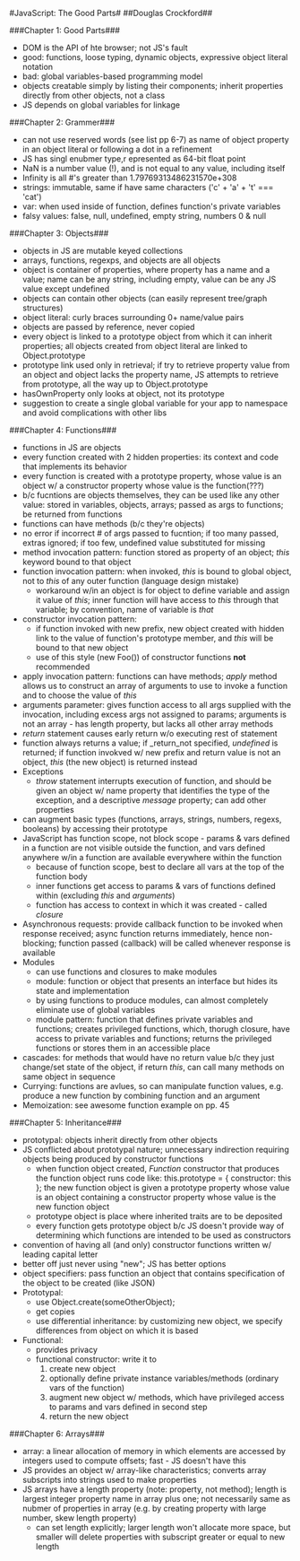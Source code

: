 #JavaScript: The Good Parts#
##Douglas Crockford##

###Chapter 1: Good Parts###
* DOM is the API of hte browser; not JS's fault
* good: functions, loose typing, dynamic objects, expressive object
literal notation
* bad: global variables-based programming model
* objects creatable simply by listing their components; inherit
properties directly from other objects, not a class
* JS depends on global variables for linkage

###Chapter 2: Grammer###
* can not use reserved words (see list pp 6-7) as name of object
property in an object literal or following a dot in a refinement
* JS has singl enubmer type,r epresented as 64-bit float point
* NaN is a number value (!), and is not equal to any value, including
itself
* Infinity is all #'s greater than 1.79769313486231570e+308
* strings: immutable, same if have same characters ('c' + 'a' + 't' ===
'cat')
* var: when used inside of function, defines function's private
variables
* falsy values: false, null, undefined, empty string, numbers 0 & null

###Chapter 3: Objects###
* objects in JS are mutable keyed collections
* arrays, functions, regexps, and objects are all objects
* object is container of properties, where property has a name and a
value; name can be any string, including empty, value can be any JS
value except undefined
* objects can contain other objects (can easily represent tree/graph
structures)
* object literal: curly braces surrounding 0+ name/value pairs
* objects are passed by reference, never copied
* every object is linked to a prototype object from which it can inherit
properties; all objects created from object literal are linked to
Object.prototype
* prototype link used only in retrieval; if try to retrieve property
value from an object and object lacks the property name, JS attempts to
retrieve from prototype, all the way up to Object.prototype
* hasOwnProperty only looks at object, not its prototype
* suggestion to create a single global variable for your app to
namespace and avoid complications with other libs

###Chapter 4: Functions###
* functions in JS are objects
* every function created with 2 hidden properties: its context and code
that implements its behavior
* every function is created with a prototype property, whose value is an
object w/ a constructor property whose value is the function(???)
* b/c fucntions are objects themselves, they can be used like any other
value: stored in variables, objects, arrays; passed as args to
functions; be returned from functions
* functions can have methods (b/c they're objects)
* no error if incorrect # of args passed to fucntion; if too many
passed, extras ignored; if too few, undefined value substituted for
missing
* method invocation pattern: function stored as property of an object;
_this_ keyword bound to that object
* function invocation pattern: when invoked, _this_ is bound to global
object, not to _this_ of any outer function (language design mistake)
  * workaround w/in an object is for object to define variable and
assign it value of _this_; inner function will have access to _this_
through that variable; by convention, name of variable is _that_
* constructor invocation pattern:
  * if function invoked with new prefix, new object created with hidden
link to the value of function's prototype member, and _this_ will be
bound to that new object
  * use of this style (new Foo()) of constructor functions __not__
recommended
* apply invocation pattern: functions can have methods; _apply_ method
allows us to construct an array of arguments to use to invoke a function
and to choose the value of _this_
* arguments parameter: gives function access to all args supplied with
the invocation, including excess args not assigned to params; arguments
is not an array - has length property, but lacks all other array methods
* _return_ statement causes early return w/o executing rest of statement
* function always returns a value; if _return_not specified, _undefined_
is returned; if function invokved w/ new prefix and return value is not
an object, _this_ (the new object) is returned instead
* Exceptions
  * _throw_ statement interrupts execution of function, and should be
given an object w/ name property that identifies the type of the
exception, and a descriptive _message_ property; can add other
properties
* can augment basic types (functions, arrays, strings, numbers, regexs,
booleans) by accessing their prototype
* JavaScript has function scope, not block scope - params & vars defined
in a function are not visible outside the function, and vars defined
anywhere w/in a function are available everywhere within the function
  * because of function scope, best to declare all vars at the top of
the function body
  * inner functions get access to params & vars of functions defined
within (excluding _this_ and _arguments_)
  * function has access to context in which it was created - called
_closure_
* Asynchronous requests: provide callback function to be invoked when
response received; async function returns immediately, hence
non-blocking; function passed (callback) will be called whenever
response is available
* Modules
  * can use functions and closures to make modules
  * module: function or object that presents an interface but hides its
state and implementation
  * by using functions to produce modules, can almost completely
eliminate use of global variables
  * module pattern: function that defines private variables and
functions; creates privileged functions, which, thorugh closure, have
access to private variables and functions; returns the privileged
functions or stores them in an accessible place
* cascades: for methods that would have no return value b/c they just
change/set state of the object, if return _this_, can call many methods
on same object in sequence
* Currying: functions are avlues, so can manipulate function values,
e.g. produce a new function by combining function and an argument
* Memoization: see awesome function example on pp. 45

###Chapter 5: Inheritance###
* prototypal: objects inherit directly from other objects
* JS conflicted about prototypal nature; unnecessary indirection
requiring objects being produced by constructor functions
  * when function object created, _Function_ constructor that produces
the function object runs code like:
    this.prototype = { constructor: this };
  the new function object is given a prototype property whose value is
an object containing a constructor property whose value is the new
function object
  * prototype object is place where inherited traits are to be deposited
  * every function gets prototype object b/c JS doesn't provide way of
determining which functions are intended to be used as constructors
* convention of having all (and only) constructor functions written w/
leading capital letter
* better off just never using "new"; JS has better options
* object specifiers: pass function an object that contains specification
of the object to be created (like JSON)
* Prototypal:
  * use Object.create(someOtherObject);
  * get copies
  * use differential inheritance: by customizing new object, we specify
differences from object on which it is based
* Functional:
  * provides privacy
  * functional constructor: write it to
    1) create new object
    2) optionally define private instance variables/methods (ordinary
vars of the function)
    3) augment new object w/ methods, which have privileged access to
params and vars defined in second step
    4) return the new object

###Chapter 6: Arrays###
* array: a linear allocation of memory in which elements are accessed by
integers used to compute offsets; fast - JS doesn't have this
* JS provides an object w/ array-like characteristics; converts array
subscripts into strings used to make properties
* JS arrays have a length property (note: property, not method); length
is largest integer property name in array plus one; not necessarily same
as nubmer of properties in array (e.g. by creating property with large
number, skew length property)
  * can set length explicitly; larger length won't allocate more space,
but smaller will delete properties with subscript greater or equal to
new length

